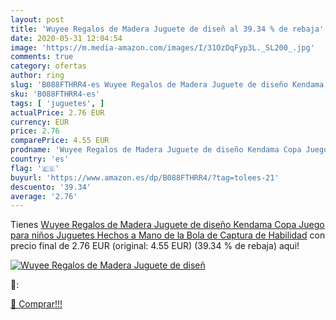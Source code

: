 ```yaml
---
layout: post
title: 'Wuyee Regalos de Madera Juguete de diseñ al 39.34 % de rebaja'
date: 2020-05-31 12:04:54
image: 'https://m.media-amazon.com/images/I/31OzDqFyp3L._SL200_.jpg'
comments: true
category: ofertas
author: ring
slug: 'B088FTHRR4-es Wuyee Regalos de Madera Juguete de diseño Kendama Copa...'
sku: 'B088FTHRR4-es'
tags: [ 'juguetes', ]
actualPrice: 2.76 EUR
currency: EUR
price: 2.76
comparePrice: 4.55 EUR
prodname: 'Wuyee Regalos de Madera Juguete de diseño Kendama Copa Juego para niños Juguetes Hechos a Mano de la Bola de Captura de Habilidad'
country: 'es'
flag: '🇪🇸'
buyurl: 'https://www.amazon.es/dp/B088FTHRR4/?tag=tolees-21'
descuento: '39.34'
average: '2.76'
---
```


Tienes [Wuyee Regalos de Madera Juguete de diseño Kendama Copa Juego para niños Juguetes Hechos a Mano de la Bola de Captura de Habilidad](https://www.amazon.es/dp/B088FTHRR4/?tag=tolees-21) con precio final de  2.76 EUR (original: 4.55 EUR) (39.34 %  de rebaja) aqui!

[![Wuyee Regalos de Madera Juguete de diseñ](https://m.media-amazon.com/images/I/31OzDqFyp3L._SL200_.jpg)](https://www.amazon.es/dp/B088FTHRR4/?tag=tolees-21)

🔎:


[🛒 Comprar!!!](https://www.amazon.es/dp/B088FTHRR4/?tag=tolees-21)
